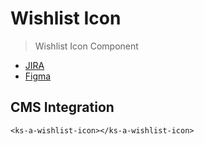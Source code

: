 # Wishlist Icon

> Wishlist Icon Component

- [JIRA](https://jira.migros.net/browse/MIDUWEB-1620)
- [Figma](https://www.figma.com/design/thNWJxDbPikhVAE95eEHLI/Design-System-Pages-%7C%C2%A0Klubschule?node-id=3111-469985&node-type=instance&m=dev)

## CMS Integration

`<ks-a-wishlist-icon></ks-a-wishlist-icon>`

